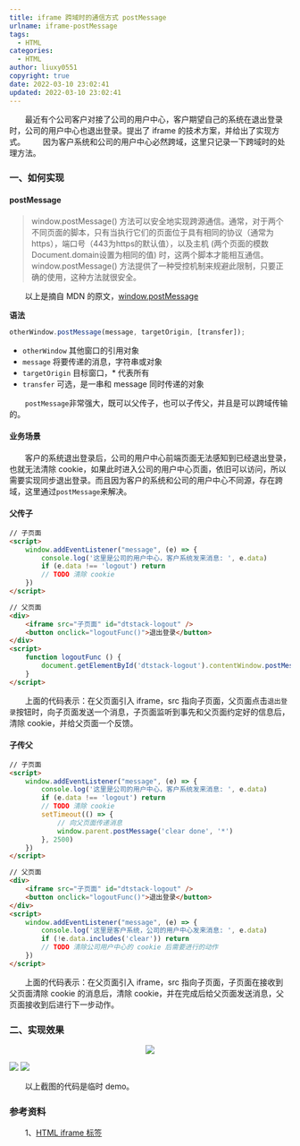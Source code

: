 ```yaml
---
title: iframe 跨域时的通信方式 postMessage
urlname: iframe-postMessage
tags:
  - HTML
categories:
  - HTML
author: liuxy0551
copyright: true
date: 2022-03-10 23:02:41
updated: 2022-03-10 23:02:41
---
```



&emsp;&emsp;最近有个公司客户对接了公司的用户中心，客户期望自己的系统在退出登录时，公司的用户中心也退出登录。提出了 iframe 的技术方案，并给出了实现方式。
&emsp;&emsp;因为客户系统和公司的用户中心必然跨域，这里只记录一下跨域时的处理方法。

<!--more-->

### 一、如何实现

#### postMessage

> window.postMessage() 方法可以安全地实现跨源通信。通常，对于两个不同页面的脚本，只有当执行它们的页面位于具有相同的协议（通常为https），端口号（443为https的默认值），以及主机  (两个页面的模数 Document.domain设置为相同的值) 时，这两个脚本才能相互通信。window.postMessage() 方法提供了一种受控机制来规避此限制，只要正确的使用，这种方法就很安全。

&emsp;&emsp;以上是摘自 MDN 的原文，<a href="https://developer.mozilla.org/zh-CN/docs/Web/API/Window/postMessage" target="_black">window.postMessage</a>

**语法**

``` javascript
otherWindow.postMessage(message, targetOrigin, [transfer]);
```

- `otherWindow` 其他窗口的引用对象
- `message` 将要传递的消息，字符串或对象
- `targetOrigin` 目标窗口，* 代表所有
- `transfer` 可选，是一串和 message 同时传递的对象

&emsp;&emsp;`postMessage`非常强大，既可以父传子，也可以子传父，并且是可以跨域传输的。

#### 业务场景

&emsp;&emsp;客户的系统退出登录后，公司的用户中心前端页面无法感知到已经退出登录，也就无法清除 cookie，如果此时进入公司的用户中心页面，依旧可以访问，所以需要实现同步退出登录。而且因为客户的系统和公司的用户中心不同源，存在跨域，这里通过`postMessage`来解决。

#### 父传子

``` html
// 子页面
<script>
    window.addEventListener("message", (e) => {
        console.log('这里是公司的用户中心，客户系统发来消息: ', e.data)
        if (e.data !== 'logout') return
        // TODO 清除 cookie
    })
</script>

// 父页面
<div>
    <iframe src="子页面" id="dtstack-logout" />
    <button onclick="logoutFunc()">退出登录</button>
</div>
<script>
    function logoutFunc () {
        document.getElementById('dtstack-logout').contentWindow.postMessage('logout', '*')
    }
</script>
```

&emsp;&emsp;上面的代码表示：在父页面引入 iframe，src 指向子页面，父页面点击`退出登录`按钮时，向子页面发送一个消息，子页面监听到事先和父页面约定好的信息后，清除 cookie，并给父页面一个反馈。

#### 子传父

``` html
// 子页面
<script>
    window.addEventListener("message", (e) => {
        console.log('这里是公司的用户中心，客户系统发来消息: ', e.data)
        if (e.data !== 'logout') return
        // TODO 清除 cookie
        setTimeout(() => {
            // 向父页面传递消息
            window.parent.postMessage('clear done', '*')
        }, 2500)
    })
</script>

// 父页面
<div>
    <iframe src="子页面" id="dtstack-logout" />
    <button onclick="logoutFunc()">退出登录</button>
</div>
<script>
    window.addEventListener("message", (e) => {
        console.log('这里是客户系统，公司的用户中心发来消息: ', e.data)
        if (!e.data.includes('clear')) return
        // TODO 清除公司用户中心的 cookie 后需要进行的动作
    })
</script>
```

&emsp;&emsp;上面的代码表示：在父页面引入 iframe，src 指向子页面，子页面在接收到父页面清除 cookie 的消息后，清除 cookie，并在完成后给父页面发送消息，父页面接收到后进行下一步动作。


### 二、实现效果

<p align="center">
    <img src="https://liuxianyu.cn/image-hosting/posts/iframe-postMessage/1.gif"/>
</p>

<img src="https://liuxianyu.cn/image-hosting/posts/iframe-postMessage/2.png"/>
<img src="https://liuxianyu.cn/image-hosting/posts/iframe-postMessage/3.png"/>

&emsp;&emsp;以上截图的代码是临时 demo。


### 参考资料

&emsp;&emsp;1、<a href="https://www.runoob.com/tags/tag-iframe.html" target="_black">HTML iframe 标签</a>
